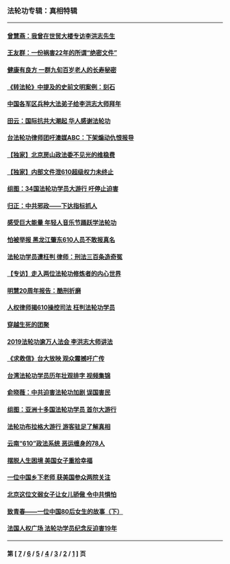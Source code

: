 ### 法轮功专辑：真相特辑
---
#### [曾慧燕：我曾在世贸大楼专访李洪志先生](../../pages/nf4389/n12898729.md?06290430) 
#### [王友群：一份祸害22年的所谓“绝密文件”](../../pages/nf4389/n12871750.md?06290430) 
#### [健康有良方 一群九旬百岁老人的长寿秘密](../../pages/nf4389/n12847475.md?06290430) 
#### [《转法轮》中提及的史前文明案例：刻石](../../pages/nf4389/n12758577.md?06290430) 
#### [中国各军区兵种大法弟子给李洪志大师拜年](../../pages/nf4389/n12750047.md?06290430) 
#### [田云：国际抗共大潮起 华人感谢法轮功](../../pages/nf4389/n12357708.md?06290430) 
#### [台法轮功律师团吁澳媒ABC：下架煽动仇恨报导](../../pages/nf4389/n12279917.md?06290430) 
#### [【独家】北京房山政法委不见光的维稳费](../../pages/nf4389/n12031979.md?06290430) 
#### [【独家】内部文件泄610超级权力未终止](../../pages/nf4389/n12023895.md?06290430) 
#### [组图：34国法轮功学员大游行 吁停止迫害](../../pages/nf4389/n11492658.md?06290430) 
#### [归正：中共邪政——下达指标抓人](../../pages/nf4389/n11474770.md?06290430) 
#### [感受巨大能量 年轻人音乐节踊跃学法轮功](../../pages/nf4389/n11441981.md?06290430) 
#### [怕被举报 黑龙江肇东610人员不敢报真名](../../pages/nf4389/n11436499.md?06290430) 
#### [法轮功学员遭枉判 律师：刑法三百条造奇冤](../../pages/nf4389/n11433943.md?06290430) 
#### [【专访】走入两位法轮功修炼者的内心世界](../../pages/nf4389/n11415623.md?06290430) 
#### [明慧20周年报告：酷刑折磨](../../pages/nf4389/n11387954.md?06290430) 
#### [人权律师揭610操控司法 枉判法轮功学员](../../pages/nf4389/n11313370.md?06290430) 
#### [穿越生死的团聚](../../pages/nf4389/n11258922.md?06290430) 
#### [2019法轮功逾万人法会 李洪志大师讲法](../../pages/nf4389/n11265303.md?06290430) 
#### [《求救信》台大放映 观众震撼吁广传](../../pages/nf4389/n10922251.md?06290430) 
#### [台湾法轮功学员历年壮观排字 视频集锦](../../pages/nf4389/n10878789.md?06290430) 
#### [俞晓薇：中共迫害法轮功加剧 误国害民](../../pages/nf4389/n10859260.md?06290430) 
#### [组图：亚洲十多国法轮功学员 首尔大游行](../../pages/nf4389/n10781149.md?06290430) 
#### [法轮功布拉格大游行 游客驻足了解真相](../../pages/nf4389/n10749360.md?06290430) 
#### [云南“610”政法系统 恶运缠身的78人](../../pages/nf4389/n10747534.md?06290430) 
#### [摆脱人生困境 美国女子重拾幸福](../../pages/nf4389/n10688678.md?06290430) 
#### [一位中国乡下老师 获美国参众两院关注](../../pages/nf4389/n10683927.md?06290430) 
#### [北京这位文弱女子让女儿骄傲 令中共惧怕](../../pages/nf4389/n10668341.md?06290430) 
#### [致青春——一位中国80后女生的故事（下）](../../pages/nf4389/n10642721.md?06290430) 
#### [法国人权广场 法轮功学员纪念反迫害19年](../../pages/nf4389/n10586601.md?06290430) 

---
#### 第 [ [7](./7.md?06290430) / [6](./6.md?06290430) / [5](./5.md?06290430) / [4](./4.md?06290430) / [3](./3.md?06290430) / [2](./2.md?06290430) / [1](./1.md?06290430) ] 页
